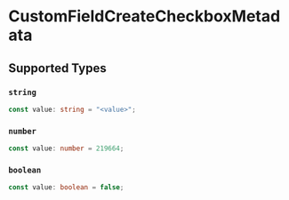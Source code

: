 # CustomFieldCreateCheckboxMetadata


## Supported Types

### `string`

```typescript
const value: string = "<value>";
```

### `number`

```typescript
const value: number = 219664;
```

### `boolean`

```typescript
const value: boolean = false;
```

